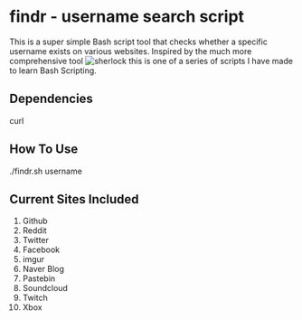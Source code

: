 # findr - username search script

This is a super simple Bash script tool that checks whether a specific username exists on various websites. Inspired by the much more comprehensive tool ![sherlock](https://github.com/sherlock-project/sherlock) this is one of a series of scripts I have made to learn Bash Scripting.


## Dependencies

curl

## How To Use

./findr.sh username

## Current Sites Included

1. Github
2. Reddit
3. Twitter
4. Facebook
5. imgur
6. Naver Blog
7. Pastebin
8. Soundcloud
9. Twitch
10. Xbox
